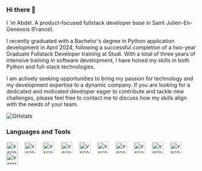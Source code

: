 ### Hi there 👋

I 'm Abdel. A product-focused fullstack developer base in Saint Julien-En-Genevois (France).

I recently graduated with a Bachelor's degree in Python application development in April 2024, following a successful completion of a two-year Graduate Fullstack Developer training at Studi. With a total of three years of intensive training in software development, I have honed my skills in both Python and full-stack technologies.

I am actively seeking opportunities to bring my passion for technology and my development expertise to a dynamic company. If you are looking for a dedicated and motivated developer eager to contribute and tackle new challenges, please feel free to contact me to discuss how my skills align with the needs of your team.




![GHstats](https://github-readme-stats.vercel.app/api?username=ABBA-74&show_icons=true&bg_color=505864&title_color=ffffff&hide_border=false&border_color=000000&text_color=eeeeee)




### Languages and Tools
<img align="left" alt="vscode icon" width="30px" src="https://cdn.jsdelivr.net/gh/devicons/devicon/icons/html5/html5-original.svg" style="padding-right:15px;" />
<img align="left" alt="vscode icon" width="30px" src="https://cdn.jsdelivr.net/gh/devicons/devicon/icons/css3/css3-original.svg" style="padding-right:15px;" />
<img align="left" alt="vscode icon" width="30px" src="https://cdn.jsdelivr.net/gh/devicons/devicon/icons/sass/sass-original.svg" style="padding-right:15px;" />
<img align="left" alt="vscode icon" width="30px" src="https://cdn.jsdelivr.net/gh/devicons/devicon/icons/javascript/javascript-original.svg" style="padding-right:15px;" />
<img align="left" alt="vscode icon" width="30px" src="https://cdn.jsdelivr.net/gh/devicons/devicon/icons/php/php-original.svg" style="padding-right:15px;" />
<img align="left" alt="vscode icon" width="30px" src="https://cdn.jsdelivr.net/gh/devicons/devicon/icons/react/react-original.svg" style="padding-right:15px;" />
<img align="left" alt="vscode icon" width="30px" src="https://cdn.jsdelivr.net/gh/devicons/devicon/icons/angularjs/angularjs-original.svg" style="padding-right:15px;" />
<img align="left" alt="vscode icon" width="30px" src="https://cdn.jsdelivr.net/gh/devicons/devicon/icons/symfony/symfony-original.svg" style="padding-right:15px;" />
<img align="left" alt="vscode icon" width="30px" src="https://cdn.jsdelivr.net/gh/devicons/devicon/icons/vscode/vscode-original.svg" style="padding-right:15px;" />
<img align="left" alt="vscode icon" width="30px" src="https://cdn.jsdelivr.net/gh/devicons/devicon/icons/figma/figma-original.svg" style="padding-right:15px;" />
<img align="left" alt="vscode icon" width="30px" src="https://cdn.jsdelivr.net/gh/devicons/devicon/icons/github/github-original.svg" style="padding-right:15px;" />
<!--
**ABBA-74/ABBA-74** is a ✨ _special_ ✨ repository because its `README.md` (this file) appears on your GitHub profile.

Here are some ideas to get you started:

- 🔭 I’m currently working on ...
- 🌱 I’m currently learning ...
- 👯 I’m looking to collaborate on ...
- 🤔 I’m looking for help with ...
- 💬 Ask me about ...
- 📫 How to reach me: ...
- 😄 Pronouns: ...
- ⚡ Fun fact: ...
-->


